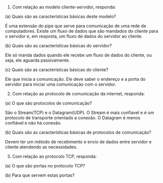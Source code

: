 1. Com relação ao modelo cliente-servidor, responda:

(a) Quais são as características básicas deste modelo?

É uma extensão do pipe que serve para comunicação de uma rede de computadores. Existe um fluxo de dados que são mandados do cliente para o servidor e, em resposta, um fluxo de dados do servidor ao cliente.

(b) Quais são as características básicas do servidor?

Ele só manda dados quando ele recebe um fluxo de dados do cliente, ou seja, ele aguarda passivamente.

(c) Quais são as características básicas do cliente?

Ele que inicia a comunicação. Ele deve saber o endereço e a porta do servidor para iniciar uma comunicação com o servidor.

2.  Com relação ao protocolo de comunicação da internet, responda:

(a) O que são protocolos de comunicação?

São o Stream(TCP) e o Datagram(UDP). O Stream é mais confiavel e é um protocolo de transporte orientado a conexão. O Datagram é menos confiável e não há conexão.

(b) Quais são as características básicas de protocolos de comunicação?

Devem ter um método de recebimento e envio de dados entre servidor e cliente atendendo as necessidades.

3. Com relação ao protocolo TCP, responda:

(a) O que são portas no protocolo TCP?

(b) Para que servem estas portas?
